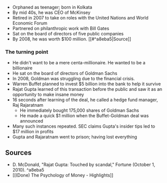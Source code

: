 - Orphaned as teenager; born in Kolkata
- By mid 40s, he was CEO of McKinsey
- Retired in 2007 to take on roles with the United Nations and World Economic Forum
- Partnered on philanthropic work with Bill Gates
- Sat on the board of directors of five public companies
- By 2008, he was worth $100 million. [[#^a8eba5|Source]]

### The turning point
- He didn't want to be a mere centa-millionaire. He wanted to be a billionaire
- He sat on the board of directors of Goldman Sachs
- In 2008, Goldman was struggling due to the financial crisis.
- Warren Buffet planned to invest $5 billion into the bank to help it survive
- Rajat Gupta learned of this transaction before the public and saw it as an opportunity to make insane money
- 16 seconds after learning of the deal, he called a hedge fund manager, Raj Rajaratnam
	- He immediately bought 175,000 shares of Goldman Sachs
	- He made a quick $1 million when the Buffet-Goldman deal was announced
- Many such instances repeated. SEC claims Gupta's insider tips led to $17 million in profits
- Gupta and Rajaratnam went to prison; having lost everything

## Sources
- D. McDonald, "Rajat Gupta: Touched by scandal," Fortune (October 1, 2010). ^a8eba5
- [[(Done) The Psychology of Money - Highlights]]
